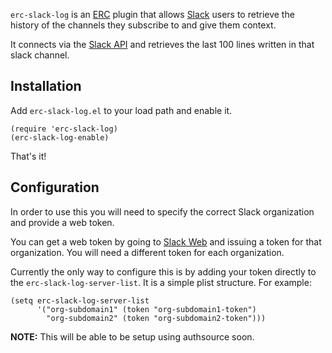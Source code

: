 `erc-slack-log` is an [ERC](https://www.gnu.org/software/emacs/manual/html_mono/erc.html) plugin that allows [Slack](https://slack.com/) users to retrieve the history of the channels they subscribe to and give them context.

It connects via the [Slack API](https://api.slack.com/) and retrieves the last 100 lines written in that slack channel.

## Installation

Add `erc-slack-log.el` to your load path and enable it.

```emacs
(require 'erc-slack-log)
(erc-slack-log-enable)
```
That's it!

## Configuration

In order to use this you will need to specify the correct Slack organization and provide a web token.

You can get a web token by going to [Slack Web](https://api.slack.com/web) and issuing a token for that organization. You will need a different token for each organization.

Currently the only way to configure this is by adding your token directly to the `erc-slack-log-server-list`. It is a simple plist structure. For example:

```emacs
(setq erc-slack-log-server-list
      '("org-subdomain1" (token "org-subdomain1-token")
        "org-subdomain2" (token "org-subdomain2-token")))
```

__NOTE:__ This will be able to be setup using authsource soon.
